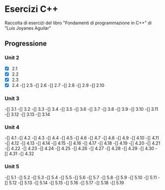 # Esercizi C++
Raccolta di esercizi del libro "Fondamenti di programmazione in C++" di "Luis Joyanes Aguilar"

## Progressione
### Unit 2
-[X] 2.1
-[X] 2.2
-[X] 2.3
-[X] 2.4
-[] 2.5
-[] 2.6
-[] 2.7
-[] 2.8
-[] 2.9
-[] 2.10
### Unit 3
-[] 3.1
-[] 3.2
-[] 3.3
-[] 3.4
-[] 3.5
-[] 3.6
-[] 3.7
-[] 3.8
-[] 3.9
-[] 3.10
-[] 3.11
-[] 3.12
-[] 3.13
-[] 3.14
### Unit 4
-[] 4.1
-[] 4.2
-[] 4.3
-[] 4.4
-[] 4.5
-[] 4.6
-[] 4.7
-[] 4.8
-[] 4.9
-[] 4.10
-[] 4.11
-[] 4.12
-[] 4.13
-[] 4.14
-[] 4.15
-[] 4.16
-[] 4.17
-[] 4.18
-[] 4.19
-[] 4.20
-[] 4.21
-[] 4.22
-[] 4.23
-[] 4.24
-[] 4.25
-[] 4.26
-[] 4.27
-[] 4.28
-[] 4.29
-[] 4.30
-[] 4.31
-[] 4.32
### Unit 5
-[] 5.1
-[] 5.2
-[] 5.3
-[] 5.4
-[] 5.5
-[] 5.6
-[] 5.7
-[] 5.8
-[] 5.9
-[] 5.10
-[] 5.11
-[] 5.12
-[] 5.13
-[] 5.14
-[] 5.15
-[] 5.16
-[] 5.17
-[] 5.18
-[] 5.19
